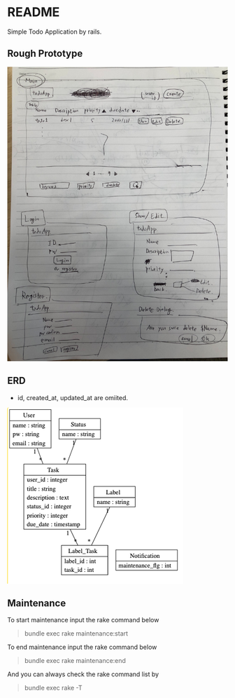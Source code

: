# README
Simple Todo Application by rails.

## Rough Prototype
![image](docs/images/rough_prototype.jpg)

## ERD
- id, created_at, updated_at are omiited.

![image](docs/images/todoApp_Schema.png)

## Maintenance
To start maintenance input the rake command below
> bundle exec rake maintenance:start

To end maintenance input the rake command below
> bundle exec rake maintenance:end

And you can always check the rake command list by
> bundle exec rake -T
